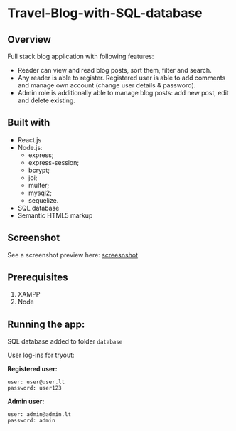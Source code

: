 # Travel-Blog-with-SQL-database

## Overview
Full stack blog application with following features:
- Reader can view and read blog posts, sort them, filter and search.
- Any reader is able to register. Registered user is able to add comments and manage own account (change user details & password).
- Admin role is additionally able to manage blog posts: add new post, edit and delete existing.

## Built with
- React.js
- Node.js: 
    - express;
    - express-session;
    - bcrypt;
    - joi;
    - multer;
    - mysql2;
    - sequelize.
- SQL database
- Semantic HTML5 markup

## Screenshot 

See a screenshot preview here: [screesnshot](https://github.com/ejuociene/Travel-Blog-with-SQL-database/blob/master/Screenshot%202022-09-13%20173915.png)

## Prerequisites
1. XAMPP
2. Node

## Running the app:
SQL database added to folder `database`

User log-ins for tryout:

**Registered user:** 
```
user: user@user.lt
password: user123
```
**Admin user:**
```
user: admin@admin.lt  
password: admin
```
